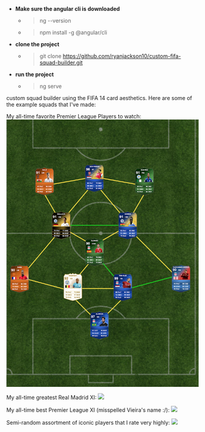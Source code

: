 * **Make sure the angular cli is downloaded**
  * >ng --version
  * >npm install -g @angular/cli
* **clone the project**
  * >git clone https://github.com/ryanjackson10/custom-fifa-squad-builder.git
* **run the project**
  * >ng serve

custom squad builder using the FIFA 14 card aesthetics. Here are some of the example squads that I've made:

My all-time favorite Premier League Players to watch:
![](src/assets/example.png)

My all-time greatest Real Madrid XI:
![](src/assets/realmadrid-xi.png)

My all-time best Premier League XI (misspelled Vieira's name :/):
![](src/assets/best_prem.png)

Semi-random assortment of iconic players that I rate very highly:
![](src/assets/semirandom.png)
